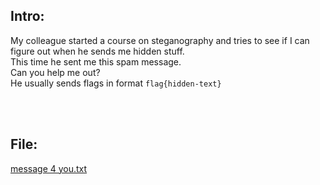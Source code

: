 ## Intro:
My colleague started a course on steganography and tries to see if I can figure out when he sends me hidden stuff.<br/>
This time he sent me this spam message.<br/>
Can you help me out?<br/>
He usually sends flags in format `flag{hidden-text}`

<br/> <br/>

## File:
[message 4 you.txt](https://github.com/ChronosPK/Sibiu_Academic_CTF/files/10254342/message.4.you.txt)

